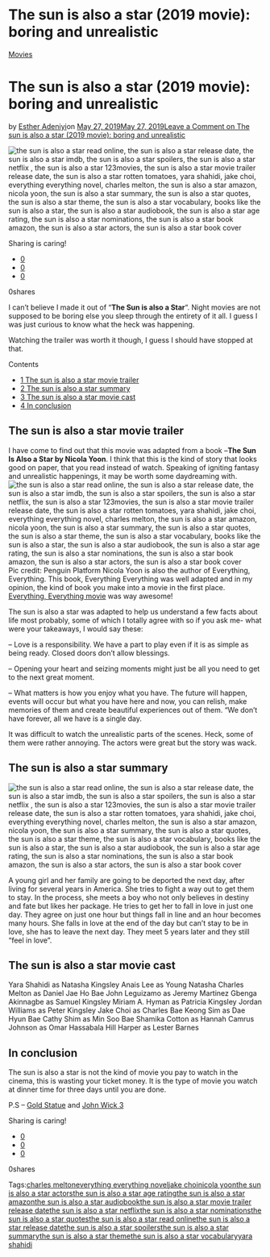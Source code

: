 # The sun is also a star (2019 movie): boring and unrealistic

[Movies](https://estheradeniyi.com/category/movies/)
# The sun is also a star (2019 movie): boring and unrealistic

by [Esther Adeniyi](https://estheradeniyi.com/author/esther-adeniyi/)on [May 27, 2019May 27, 2019](https://estheradeniyi.com/the-sun-is-also-a-star-2019-movie/)[Leave a Comment on The sun is also a star (2019 movie): boring and unrealistic](https://estheradeniyi.com/the-sun-is-also-a-star-2019-movie/#respond)

![the sun is also a star read online, the sun is also a star release date, the sun is also a star imdb, the sun is also a star spoilers, the sun is also a star netflix , the sun is also a star 123movies, the sun is also a star movie trailer release date, the sun is also a star rotten tomatoes, yara shahidi, jake choi, everything everything novel, charles melton, the sun is also a star amazon, nicola yoon, the sun is also a star summary, the sun is also a star quotes, the sun is also a star theme, the sun is also a star vocabulary, books like the sun is also a star, the sun is also a star audiobook, the sun is also a star age rating, the sun is also a star nominations, the sun is also a star book amazon, the sun is also a star actors, the sun is also a star book cover](images\The-sun-is-also-a-star-movie.jpg)

Sharing is caring!

- [0](https://www.facebook.com/sharer/sharer.php?u=https%3A%2F%2Festheradeniyi.com%2Fthe-sun-is-also-a-star-2019-movie%2F&amp;t=The%20sun%20is%20also%20a%20star%20%282019%20movie%29%3A%20boring%20and%20unrealistic)
- [0](https://twitter.com/intent/tweet?text=The%20sun%20is%20also%20a%20star%20%282019%20movie%29%3A%20boring%20and%20unrealistic&amp;url=https%3A%2F%2Festheradeniyi.com%2Fthe-sun-is-also-a-star-2019-movie%2F)
- [0](#)

0shares

I can&#x2019;t believe I made it out of &#x201C;**The Sun is also a Star**&#x201C;. Night movies are not supposed to be boring else you sleep through the entirety of it all. I guess I was just curious to know what the heck was happening.

Watching the trailer was worth it though, I guess I should have stopped at that.

Contents

- [1 The sun is also a star movie trailer](#The_sun_is_also_a_star_movie_trailer)
- [2 The sun is also a star summary](#The_sun_is_also_a_star_summary)
- [3 The sun is also a star movie cast](#The_sun_is_also_a_star_movie_cast)
- [4 In conclusion](#In_conclusion)

## The sun is also a star movie trailer

I have come to find out that this movie was adapted from a book &#x2013;**The Sun Is Also a Star by Nicola Yoon**. I think that this is the kind of story that looks good on paper, that you read instead of watch. Speaking of igniting fantasy and unrealistic happenings, it may be worth some daydreaming with.
![the sun is also a star read online, the sun is also a star release date, the sun is also a star imdb, the sun is also a star spoilers, the sun is also a star netflix, the sun is also a star 123movies, the sun is also a star movie trailer release date, the sun is also a star rotten tomatoes, yara shahidi, jake choi, everything everything novel, charles melton, the sun is also a star amazon, nicola yoon, the sun is also a star summary, the sun is also a star quotes, the sun is also a star theme, the sun is also a star vocabulary, books like the sun is also a star, the sun is also a star audiobook, the sun is also a star age rating, the sun is also a star nominations, the sun is also a star book amazon, the sun is also a star actors, the sun is also a star book cover](images\the-sun-is-also-a-star.jpg)Pic credit: Penguin Platform
Nicola Yoon is also the author of Everything, Everything. This book, Everything Everything was well adapted and in my opinion, the kind of book you make into a movie in the first place. [Everything, Everything movie](https://en.wikipedia.org/wiki/Everything,_Everything_(film)) was way awesome!

The sun is also a star was adapted to help us understand a few facts about life most probably, some of which I totally agree with so if you ask me- what were your takeaways, I would say these:

&#x2013; Love is a responsibility. We have a part to play even if it is as simple as being ready. Closed doors don&#x2019;t allow blessings.

&#x2013; Opening your heart and seizing moments might just be all you need to get to the next great moment.

&#x2013; What matters is how you enjoy what you have. The future will happen, events will occur but what you have here and now, you can relish, make memories of them and create beautiful experiences out of them. &#x201C;We don&#x2019;t have forever, all we have is a single day.

It was difficult to watch the unrealistic parts of the scenes. Heck, some of them were rather annoying. The actors were great but the story was wack.

## The sun is also a star summary

![the sun is also a star read online, the sun is also a star release date, the sun is also a star imdb, the sun is also a star spoilers, the sun is also a star netflix , the sun is also a star 123movies, the sun is also a star movie trailer release date, the sun is also a star rotten tomatoes, yara shahidi, jake choi, everything everything novel, charles melton, the sun is also a star amazon, nicola yoon, the sun is also a star summary, the sun is also a star quotes, the sun is also a star theme, the sun is also a star vocabulary, books like the sun is also a star, the sun is also a star audiobook, the sun is also a star age rating, the sun is also a star nominations, the sun is also a star book amazon, the sun is also a star actors, the sun is also a star book cover](images\The-Sun-Is-Also-A-Star-FILM-panel.jpg)

A young girl and her family are going to be deported the next day, after living for several years in America. She tries to fight a way out to get them to stay. In the process, she meets a boy who not only believes in destiny and fate but likes her package. He tries to get her to fall in love in just one day. They agree on just one hour but things fall in line and an hour becomes many hours. She falls in love at the end of the day but can&#x2019;t stay to be in love, she has to leave the next day. They meet 5 years later and they still &#x201C;feel in love&#x201D;.

## The sun is also a star movie cast

Yara Shahidi as Natasha Kingsley
 Anais Lee as Young Natasha
 Charles Melton as Daniel Jae Ho Bae
 John Leguizamo as Jeremy Martinez
 Gbenga Akinnagbe as Samuel Kingsley
 Miriam A. Hyman as Patricia Kingsley
 Jordan Williams as Peter Kingsley
 Jake Choi as Charles Bae
 Keong Sim as Dae Hyun Bae
 Cathy Shim as Min Soo Bae
 Shamika Cotton as Hannah
 Camrus Johnson as Omar Hassabala
 Hill Harper as Lester Barnes

## In conclusion

The sun is also a star is not the kind of movie you pay to watch in the cinema, this is wasting your ticket money. It is the type of movie you watch at dinner time for three days until you are done.

P.S &#x2013; [Gold Statue](https://estheradeniyi.com/gold-statue-movie-review/) and [John Wick 3](https://estheradeniyi.com/john-wick-3-parabellum-2019-movie-teaser/)

Sharing is caring!

- [0](https://www.facebook.com/sharer/sharer.php?u=https%3A%2F%2Festheradeniyi.com%2Fthe-sun-is-also-a-star-2019-movie%2F&amp;t=The%20sun%20is%20also%20a%20star%20%282019%20movie%29%3A%20boring%20and%20unrealistic)
- [0](https://twitter.com/intent/tweet?text=The%20sun%20is%20also%20a%20star%20%282019%20movie%29%3A%20boring%20and%20unrealistic&amp;url=https%3A%2F%2Festheradeniyi.com%2Fthe-sun-is-also-a-star-2019-movie%2F)
- [0](#)

0shares

Tags:[charles melton](https://estheradeniyi.com/tag/charles-melton/)[everything everything novel](https://estheradeniyi.com/tag/everything-everything-novel/)[jake choi](https://estheradeniyi.com/tag/jake-choi/)[nicola yoon](https://estheradeniyi.com/tag/nicola-yoon/)[the sun is also a star actors](https://estheradeniyi.com/tag/the-sun-is-also-a-star-actors/)[the sun is also a star age rating](https://estheradeniyi.com/tag/the-sun-is-also-a-star-age-rating/)[the sun is also a star amazon](https://estheradeniyi.com/tag/the-sun-is-also-a-star-amazon/)[the sun is also a star audiobook](https://estheradeniyi.com/tag/the-sun-is-also-a-star-audiobook/)[the sun is also a star movie trailer release date](https://estheradeniyi.com/tag/the-sun-is-also-a-star-movie-trailer-release-date/)[the sun is also a star netflix](https://estheradeniyi.com/tag/the-sun-is-also-a-star-netflix/)[the sun is also a star nominations](https://estheradeniyi.com/tag/the-sun-is-also-a-star-nominations/)[the sun is also a star quotes](https://estheradeniyi.com/tag/the-sun-is-also-a-star-quotes/)[the sun is also a star read online](https://estheradeniyi.com/tag/the-sun-is-also-a-star-read-online/)[the sun is also a star release date](https://estheradeniyi.com/tag/the-sun-is-also-a-star-release-date/)[the sun is also a star spoilers](https://estheradeniyi.com/tag/the-sun-is-also-a-star-spoilers/)[the sun is also a star summary](https://estheradeniyi.com/tag/the-sun-is-also-a-star-summary/)[the sun is also a star theme](https://estheradeniyi.com/tag/the-sun-is-also-a-star-theme/)[the sun is also a star vocabulary](https://estheradeniyi.com/tag/the-sun-is-also-a-star-vocabulary/)[yara shahidi](https://estheradeniyi.com/tag/yara-shahidi/)